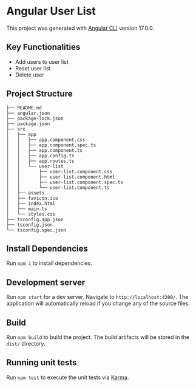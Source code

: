 # Angular User List

This project was generated with [Angular CLI](https://github.com/angular/angular-cli) version 17.0.0.

## Key Functionalities

- Add users to user list
- Reset user list
- Delete user

## Project Structure

```
├── README.md
├── angular.json
├── package-lock.json
├── package.json
├── src
│   ├── app
│   │   ├── app.component.css
│   │   ├── app.component.spec.ts
│   │   ├── app.component.ts
│   │   ├── app.config.ts
│   │   ├── app.routes.ts
│   │   └── user-list
│   │       ├── user-list.component.css
│   │       ├── user-list.component.html
│   │       ├── user-list.component.spec.ts
│   │       └── user-list.component.ts
│   ├── assets
│   ├── favicon.ico
│   ├── index.html
│   ├── main.ts
│   └── styles.css
├── tsconfig.app.json
├── tsconfig.json
└── tsconfig.spec.json
```

## Install Dependencies

Run `npm i` to install dependencies.

## Development server

Run `npm start` for a dev server. Navigate to `http://localhost:4200/`. The application will automatically reload if you change any of the source files.

## Build

Run `npm build` to build the project. The build artifacts will be stored in the `dist/` directory.

## Running unit tests

Run `npm test` to execute the unit tests via [Karma](https://karma-runner.github.io).